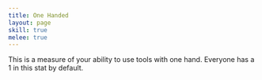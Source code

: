 ```yaml
---
title: One Handed
layout: page
skill: true
melee: true
---
```

This is a measure of your ability to use tools with one hand. Everyone has a 1 in this stat by default.
